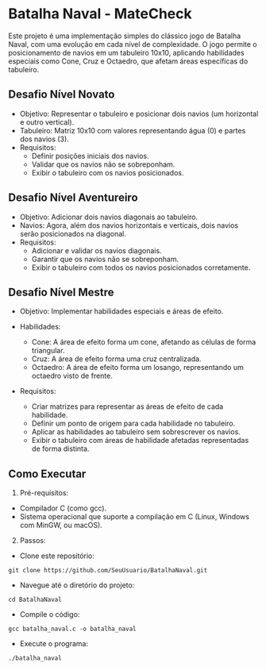 # Batalha Naval - MateCheck
Este projeto é uma implementação simples do clássico jogo de Batalha Naval, com uma evolução em cada nível de complexidade. O jogo permite o posicionamento de navios em um tabuleiro 10x10, aplicando habilidades especiais como Cone, Cruz e Octaedro, que afetam áreas específicas do tabuleiro.

## Desafio Nível Novato
- Objetivo: Representar o tabuleiro e posicionar dois navios (um horizontal e outro vertical).
- Tabuleiro: Matriz 10x10 com valores representando água (0) e partes dos navios (3).
- Requisitos:
  - Definir posições iniciais dos navios.
  - Validar que os navios não se sobreponham.
  - Exibir o tabuleiro com os navios posicionados.

## Desafio Nível Aventureiro
- Objetivo: Adicionar dois navios diagonais ao tabuleiro.
- Navios: Agora, além dos navios horizontais e verticais, dois navios serão posicionados na diagonal.
- Requisitos:
  - Adicionar e validar os navios diagonais.
  - Garantir que os navios não se sobreponham.
  - Exibir o tabuleiro com todos os navios posicionados corretamente.

## Desafio Nível Mestre
- Objetivo: Implementar habilidades especiais e áreas de efeito.
- Habilidades:
  - Cone: A área de efeito forma um cone, afetando as células de forma triangular.
  - Cruz: A área de efeito forma uma cruz centralizada.
  - Octaedro: A área de efeito forma um losango, representando um octaedro visto de frente.

- Requisitos:
  - Criar matrizes para representar as áreas de efeito de cada habilidade.
  - Definir um ponto de origem para cada habilidade no tabuleiro.
  - Aplicar as habilidades ao tabuleiro sem sobrescrever os navios.
  - Exibir o tabuleiro com áreas de habilidade afetadas representadas de forma distinta.

## Como Executar
1. Pré-requisitos:
  - Compilador C (como gcc).
  - Sistema operacional que suporte a compilação em C (Linux, Windows com MinGW, ou macOS).

2. Passos:
  - Clone este repositório:
```
git clone https://github.com/SeuUsuario/BatalhaNaval.git
```
  - Navegue até o diretório do projeto:
```
cd BatalhaNaval
```
  - Compile o código:
```
gcc batalha_naval.c -o batalha_naval
```
  - Execute o programa:
```
./batalha_naval
```

